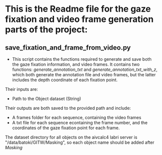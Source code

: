 # This is the Readme file for the gaze fixation and video frame generation parts of the project:


## save_fixation_and_frame_from_video.py
- This script contains the functions required to generate and save both the gaze fixation information, and video frames. It contains two functions: *generate_annotation_txt* and *generate_annotation_txt_with_z*, which both generate the annotation file and video frames, but the latter includes the depth coordinate of each fixation point. 

Their inputs are:
- Path to the Object dataset (String)

Their outputs are both saved to the provided path and include:
- A frames folder for each sequence, containing the video frames
- A txt file for each sequence econtaining the frame number, and the coordinates of the gaze fixation point for each frame.


The dataset directory for all objects on the aivcalc4 labri server is "/data/batoki/GITW/Masking", so each object name should be added after *Masking*